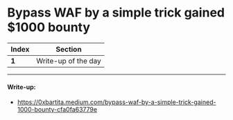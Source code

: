 # Bypass WAF by a simple trick gained $1000 bounty

Index | Section
--- | ---
**1** | Write-up of the day

___


#### Write-up: 

* https://0xbartita.medium.com/bypass-waf-by-a-simple-trick-gained-1000-bounty-cfa0fa63779e
